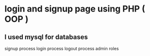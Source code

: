 # login and signup page using PHP ( OOP )

## I used mysql for databases

signup process
login process
logout process
admin roles
